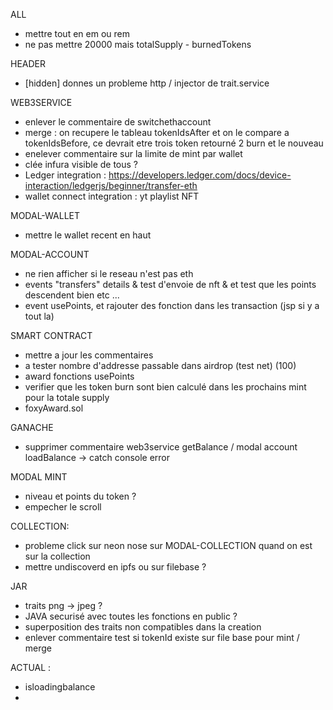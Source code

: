 ALL
- mettre tout en em ou rem
- ne pas mettre 20000 mais totalSupply - burnedTokens

HEADER
- [hidden] donnes un probleme http / injector de trait.service

WEB3SERVICE
- enlever le commentaire de switchethaccount
- merge : on recupere le tableau tokenIdsAfter et on le compare a tokenIdsBefore, ce devrait etre trois token retourné 2 burn et le nouveau
- enelever commentaire sur la limite de mint par wallet
- clée infura visible de tous ?
- Ledger integration : https://developers.ledger.com/docs/device-interaction/ledgerjs/beginner/transfer-eth
- wallet connect integration : yt playlist NFT

MODAL-WALLET
- mettre le wallet recent en haut

MODAL-ACCOUNT
- ne rien afficher si le reseau n'est pas eth
- events "transfers" details & test d'envoie de nft & et test que les points descendent bien etc ...
- event usePoints, et rajouter des fonction dans les transaction (jsp si y a tout la)

SMART CONTRACT
- mettre a jour les commentaires
- a tester nombre d'addresse passable dans airdrop (test net) (100)
- award fonctions usePoints
- verifier que les token burn sont bien calculé dans les prochains mint pour la totale supply
- foxyAward.sol


GANACHE
- supprimer commentaire web3service getBalance / modal account loadBalance -> catch console error

MODAL MINT
- niveau et points du token ?
- empecher le scroll

COLLECTION:
- probleme click sur neon nose sur MODAL-COLLECTION quand on est sur la collection
- mettre undiscoverd en ipfs ou sur filebase ?

JAR
- traits png -> jpeg ?
- JAVA securisé avec toutes les fonctions en public ?
- superposition des traits non compatibles dans la creation
- enlever commentaire test si tokenId existe sur file base pour mint / merge



ACTUAL :
- isloadingbalance
- 